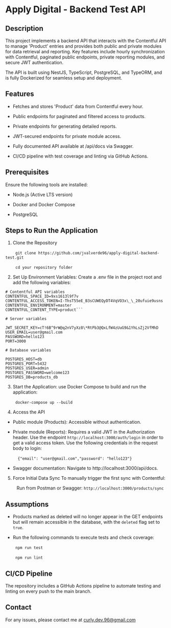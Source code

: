 # Apply Digital - Backend Test API

## Description

This project implements a backend API that interacts with the Contentful API to manage 'Product' entries and provides both public and private modules for data retrieval and reporting. Key features include hourly synchronization with Contentful, paginated public endpoints, private reporting modules, and secure JWT authentication.

The API is built using NestJS, TypeScript, PostgreSQL, and TypeORM, and is fully Dockerized for seamless setup and deployment.

## Features

* Fetches and stores 'Product' data from Contentful every hour.

* Public endpoints for paginated and filtered access to products.

* Private endpoints for generating detailed reports.

* JWT-secured endpoints for private module access.

* Fully documented API available at /api/docs via Swagger.

* CI/CD pipeline with test coverage and linting via GitHub Actions.

## Prerequisites

Ensure the following tools are installed:

* Node.js (Active LTS version)

* Docker and Docker Compose

* PostgreSQL

## Steps to Run the Application

1. Clone the Repository

&nbsp;&nbsp;&nbsp;&nbsp;&nbsp;&nbsp;&nbsp;&nbsp;```git clone https://github.com/jvalverde96/apply-digital-backend-test.git ``` 

&nbsp;&nbsp;&nbsp;&nbsp;&nbsp;&nbsp;&nbsp;&nbsp;```cd your repository folder```

2. Set Up Environment Variables: Create a .env file in the project root and add the following variables:


```
# Contentful API variables 
CONTENTFUL_SPACE_ID=9xs1613l9f7v
CONTENTFUL_ACCESS_TOKEN=I-ThsT55eE_B3sCUWEQyDT4VqVO3x\_\_20ufuie9usns
CONTENTFUL_ENVIRONMENT=master
CONTENTFUL_CONTENT_TYPE=product```

# Server variables

JWT_SECRET_KEY=cT!6B^9rW@q2nV7yXz8\*RtPb3@QxLfW4zUuG9&1YhLsZj2VfMhD
USER_EMAIL=user@gmail.com
PASSWORD=hello123
PORT=3000

# Database variables

POSTGRES_HOST=db
POSTGRES_PORT=5432
POSTGRES_USER=admin
POSTGRES_PASSWORD=welcome123
POSTGRES_DB=products_db
```


3. Start the Application: use Docker Compose to build and run the application:

&nbsp;&nbsp;&nbsp;&nbsp;&nbsp;&nbsp;&nbsp;&nbsp;```docker-compose up --build```

4. Access the API

* Public module (Products): Accessible without authentication.

* Private module (Reports): Requires a valid JWT in the Authorization header. Use the endpoint ```http://localhost:3000/auth/login``` in order to get a valid access token.
Use the following credentials in the request body to login: 

&nbsp;&nbsp;&nbsp;&nbsp;&nbsp;&nbsp;&nbsp;&nbsp;``` {"email": "user@gmail.com","password": "hello123"}```

* Swagger documentation: Navigate to http://localhost:3000/api/docs.

5. Force Initial Data Sync
   To manually trigger the first sync with Contentful:

&nbsp;&nbsp;&nbsp;&nbsp;&nbsp;&nbsp;&nbsp;&nbsp; Run from Postman or Swagger: ```http://localhost:3000/products/sync```

## Assumptions

* Products marked as deleted will no longer appear in the GET endpoints but will remain accessible in the database, with the `deleted` flag set to `true`.

* Run the following commands to execute tests and check coverage:

&nbsp;&nbsp;&nbsp;&nbsp;&nbsp;&nbsp;&nbsp;&nbsp;```npm run test```

&nbsp;&nbsp;&nbsp;&nbsp;&nbsp;&nbsp;&nbsp;&nbsp;```npm run lint```

## CI/CD Pipeline

The repository includes a GitHub Actions pipeline to automate testing and linting on every push to the main branch.

## Contact

For any issues, please contact me at curly.dev.96@gmail.com
